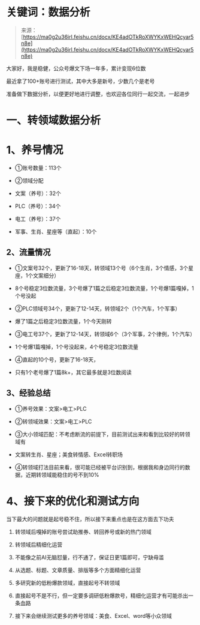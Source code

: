 # 关键词：数据分析

> 来源：[https://ma0g2u36irl.feishu.cn/docx/KE4adOTkRoXWYKxWEHQcyar5n8e](https://ma0g2u36irl.feishu.cn/docx/KE4adOTkRoXWYKxWEHQcyar5n8e)

大家好，我是稳健，公众号爆文下场一年多，累计变现6位数

最近拿了100+账号进行测试，其中大多是新号，少数几个是老号

准备做下数据分析，以便更好地进行调整，也欢迎各位同行一起交流，一起进步

# 一、转领域数据分析

# 1、养号情况

*   ①账号数量：113个

*   ②领域分配

*   文案（养号）：32个

*   PLC（养号）：34个

*   电工（养号）：37个

*   军事、生肖、星座等（直起）：10个

## 2、流量情况

*   ①文案号32个，更新了16-18天，转领域13个号（6个生肖，3个情感，3个星座，1个文案细分）

*   8个号稳定3位数流量，3个号爆了1篇之后稳定3位数流量，1个号爆1篇嘎掉，1个号没起

*   ②PLC领域号34个，更新了12-14天，转领域2个（1个汽车，1个军事）

*   爆了1篇之后稳定3位数流量，1个今天刚转

*   ③电工号37个，更新了12-14天，转领域6个（3个军事，2个律例，1个汽车）

*   1个号爆1篇嘎掉，1个号没起来，4个号稳定3位数流量

*   ④直起的10个号，更新了16-18天，

*   只有1个老号爆了1篇8k+，其它最多就是3位数阅读

## 3、经验总结

*   ①养号效果：文案>电工>PLC

*   ②转领域效果：文案>电工>PLC

*   ③大小领域匹配：不考虑断流的前提下，目前测试出来和看到比较好的转领域有

*   文案转生肖、星座；美食转情感、Excel转职场

*   ④转领域打法目前来看，很可能已经被平台识别到，根据我和身边同行的数据，近期转领域能稳住的号不到10%

# 4、接下来的优化和测试方向

当下最大的问题就是起号稳不住，所以接下来重点也是在这方面去下功夫

1.  转领域后嘎掉的账号尝试助推券、转回养号或新的热门领域

1.  转领域后精细化运营

1.  不能像之前AI无脑怼量，行不通了，保证日更1篇即可，宁缺毋滥

1.  从选题、标题、文章质量、排版等多个方面精细化运营

1.  多研究新的低粉爆款领域，直接起号不转领域

1.  直接起号不是不行，但一定要多调研低粉爆款号，精细化运营才有可能杀出一条血路

1.  接下来会继续测试更多的养号领域：美食、Excel、word等小众领域